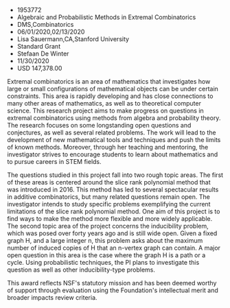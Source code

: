 
* 1953772
* Algebraic and Probabilistic Methods in Extremal Combinatorics
* DMS,Combinatorics
* 06/01/2020,02/13/2020
* Lisa Sauermann,CA,Stanford University
* Standard Grant
* Stefaan De Winter
* 11/30/2020
* USD 147,378.00

Extremal combinatorics is an area of mathematics that investigates how large or
small configurations of mathematical objects can be under certain constraints.
This area is rapidly developing and has close connections to many other areas of
mathematics, as well as to theoretical computer science. This research project
aims to make progress on questions in extremal combinatorics using methods from
algebra and probability theory. The research focuses on some longstanding open
questions and conjectures, as well as several related problems. The work will
lead to the development of new mathematical tools and techniques and push the
limits of known methods. Moreover, through her teaching and mentoring, the
investigator strives to encourage students to learn about mathematics and to
pursue careers in STEM fields.

The questions studied in this project fall into two rough topic areas. The first
of these areas is centered around the slice rank polynomial method that was
introduced in 2016. This method has led to several spectacular results in
additive combinatorics, but many related questions remain open. The investigator
intends to study specific problems exemplifying the current limitations of the
slice rank polynomial method. One aim of this project is to find ways to make
the method more flexible and more widely applicable. The second topic area of
the project concerns the inducibility problem, which was posed over forty years
ago and is still wide open. Given a fixed graph H, and a large integer n, this
problem asks about the maximum number of induced copies of H that an n-vertex
graph can contain. A major open question in this area is the case where the
graph H is a path or a cycle. Using probabilistic techniques, the PI plans to
investigate this question as well as other inducibility-type problems.

This award reflects NSF's statutory mission and has been deemed worthy of
support through evaluation using the Foundation's intellectual merit and broader
impacts review criteria.
